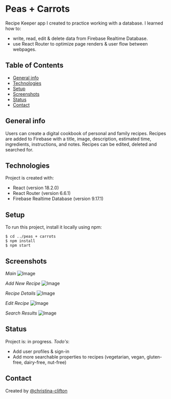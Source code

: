 # Peas + Carrots
Recipe Keeper app I created to practice working with a database. I learned how to:
* write, read, edit & delete data from Firebase Realtime Database.
* use React Router to optimize page renders & user flow between webpages.

## Table of Contents
* [General info](##general-info)
* [Technologies](##technologies)
* [Setup](##setup)
* [Screenshots](##screenshots)
* [Status](##status)
* [Contact](##contact)

## General info
Users can create a digital cookbook of personal and family recipes. Recipes are added to Firebase with a title, image, description, estimated time, ingredients, instructions, and notes. Recipes can be edited, deleted and searched for.

## Technologies
Project is created with:
* React (version 18.2.0)
* React Router (version 6.6.1)
* Firebase Realtime Database (version 9.17.1)

## Setup
To run this project, install it locally using npm:
```
$ cd ../peas + carrots
$ npm install
$ npm start
```

## Screenshots
*Main*
![Image](/src/assets/main-screenshot.png)

*Add New Recipe*
![Image](/src/assets/add_recipe_screenshot.png)

*Recipe Details*
![Image](/src/assets/recipe_details_screenshot.png)

*Edit Recipe*
![Image](/src/assets/edit_recipe_screenshot.png)

*Search Results*
![Image](/src/assets/search_results_screenshot.png)

## Status
Project is: in progress. 
*Todo's*:
* Add user profiles & sign-in
* Add more searchable properties to recipes (vegetarian, vegan, gluten-free, dairy-free, nut-free)

## Contact
Created by [@christina-clifton](https://github.com/christina-clifton)
